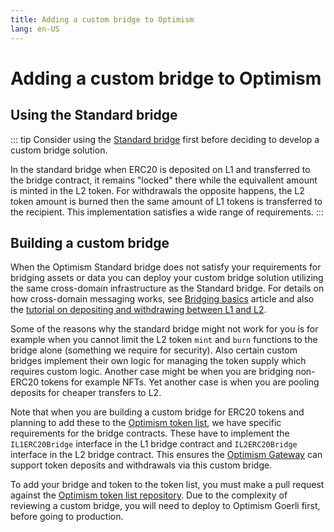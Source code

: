 ```yaml
---
title: Adding a custom bridge to Optimism
lang: en-US
---
```


# Adding a custom bridge to Optimism

## Using the Standard bridge
::: tip
Consider using the [Standard bridge](../developers/bridge/standard-bridge/) first before deciding to develop a custom bridge solution.

In the standard bridge when ERC20 is deposited on L1 and transferred to the bridge contract, it remains "locked" there while the equivallent amount is minted in the L2 token. For withdrawals the opposite happens, the L2 token amount is burned then the same amount of L1 tokens is transferred to the recipient.
This implementation satisfies a wide range of requirements.
:::

## Building a custom bridge
When the Optimism Standard bridge does not satisfy your requirements for bridging assets or data you can deploy your custom bridge solution utilizing the same cross-domain infrastructure as the Standard bridge. For details on how cross-domain messaging works, see [Bridging basics](../developers/bridge/basics/) article and also the [tutorial on depositing and withdrawing between L1 and L2](https://github.com/ethereum-optimism/optimism-tutorial/tree/main/cross-dom-bridge).

Some of the reasons why the standard bridge might not work for you is for example when you cannot limit the L2 token `mint` and `burn` functions to the bridge alone (something we require for security). Also certain custom bridges implement their own logic for managing the token supply which requires custom logic. Another case might be when you are bridging non-ERC20 tokens for example NFTs. Yet another case is when you are pooling deposits for cheaper transfers to L2.

Note that when you are building a custom bridge for ERC20 tokens and planning to add these to the [Optimism token list](../developers/bridge/standard-bridge/#the-optimism-token-list), we have specific requirements for the bridge contracts. These have to implement the `IL1ERC20Bridge` interface in the L1 bridge contract and `IL2ERC20Bridge` interface in the L2 bridge contract. This ensures the [Optimism Gateway](https://gateway.optimism.io) can support token deposits and withdrawals via this custom bridge.

To add your bridge and token to the token list, you must make a pull request against the [Optimism token list repository](https://github.com/ethereum-optimism/ethereum-optimism.github.io#adding-a-token-to-the-list). 
Due to the complexity of reviewing a custom bridge, you will need to deploy to Optimism Goerli first, before going to production.